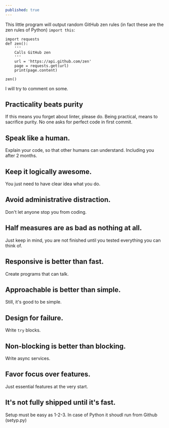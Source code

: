```yaml
---
published: true
---
```

This little program will output random GitHub zen rules (in fact these are the zen rules of Python) `import this`:

~~~
import requests
def zen():
	'''
	Calls GitHub zen
	'''
	url = 'https://api.github.com/zen'
	page = requests.get(url)
	print(page.content)
    
zen()
~~~

I will try to comment on some.

## Practicality beats purity
If this means you forget about linter, please do.
Being practical, means to sacrifice purity.
No one asks for perfect code in first commit.

## Speak like a human.
Explain your code, so that other humans can understand.
Including you after 2 months.

## Keep it logically awesome.
You just need to have clear idea what you do.

## Avoid administrative distraction.
Don't let anyone stop you from coding.

## Half measures are as bad as nothing at all.
Just keep in mind, you are not finished until you tested everything you can think of.

## Responsive is better than fast.
Create programs that can talk.

## Approachable is better than simple.
Still, it's good to be simple.

## Design for failure.
Write `try` blocks.

## Non-blocking is better than blocking.
Write async services.

## Favor focus over features.
Just essential features at the very start. 

## It's not fully shipped until it's fast.
Setup must be easy as 1-2-3. In case of Python it shoudl run from Github (setyp.py)
